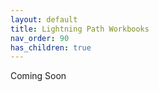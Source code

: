 ```yaml
---
layout: default
title: Lightning Path Workbooks
nav_order: 90
has_children: true
---
```


Coming Soon
